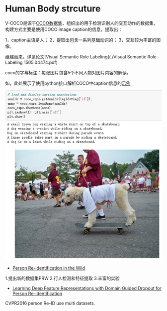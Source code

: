 # Human Body strcuture

V-COCO是源于[COCO数据集](../../../6-Data-Competetion/README.MD)，组织出的用于检测识别人的交互动作的数据集，构建方式主要是使用COCO image caption的信息，提取出：

1，caption主语是人；
2，提取出包含一系列基础动词的；
3，交互较为丰富的图像。

组建而来。详见论文[Visual Semantic Role Labeling](./Visual Semantic Role Labeling 1505.04474.pdf)

coco的字幕标注：每张图片包含5个不同人物对图片内容的解读。

如，此处展示了使用python接口解析COCO中caption信息的[示例](https://github.com/pdollar/coco/blob/master/PythonAPI/pycocoDemo.ipynb)

![caption][v-cap]

[v-cap]:imgs/v-caption.png


* [Person Re-identification in the Wild](https://arxiv.org/abs/1604.02531v2)

1.提出新的数据集PRW
2.行人检测和特征提取
3.丰富的实验

* [Learning Deep Feature Representations with Domain Guided Dropout for Person Re-identification](https://arxiv.org/pdf/1604.07528v1.pdf)

CVPR2016 person Re-ID use multi datasets.
